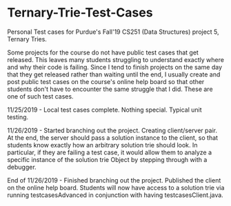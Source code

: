 # Ternary-Trie-Test-Cases
Personal Test cases for Purdue's Fall'19 CS251 (Data Structures) project 5, Ternary Tries.

Some projects for the course do not have public test cases that get released. This leaves many students struggling to understand
exactly where and why their code is failing. Since I tend to finish projects on the same day that they get released rather
than waiting until the end, I usually create and post public test cases on the course's online help board so that other students
don't have to encounter the same struggle that I did. These are one of such test cases.

11/25/2019 - Local test cases complete. Nothing special. Typical unit testing.

11/26/2019 - Started branching out the project. Creating client/server pair. At the end, the server should pass a solution
             instance to the client, so that students know exactly how an arbitrary solution trie should look. In particular,
             if they are failing a test case, it would allow them to analyze a specific instance of the solution trie Object by
             stepping through with a debugger.
             
End of 11/26/2019 - Finished branching out the project. Published the client on the online help board. Students will now have access to a solution trie via running testcasesAdvanced in conjunction with having testcasesClient.java.
